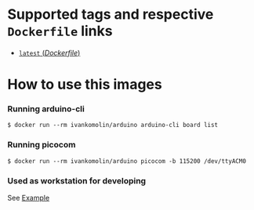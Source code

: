# Supported tags and respective `Dockerfile` links

- [`latest` (*Dockerfile*)](https://github.com/ivankomolin/docker-arduino/blob/master/Dockerfile)

# How to use this images

### Running arduino-cli
```
$ docker run --rm ivankomolin/arduino arduino-cli board list

```

### Running picocom
```
$ docker run --rm ivankomolin/arduino picocom -b 115200 /dev/ttyACM0

```

### Used as workstation for developing

See [Example](https://github.com/ivankomolin/docker-arduino-app-blank)